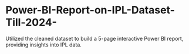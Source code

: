 # Power-BI-Report-on-IPL-Dataset-Till-2024-
Utilized the cleaned dataset  to build a 5-page interactive Power BI report, providing insights into IPL data.
